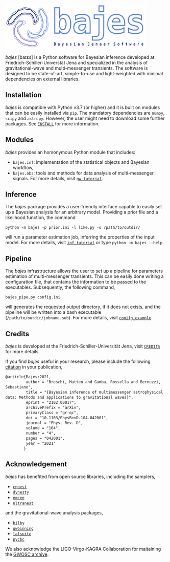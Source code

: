 <img src="docs/bajes.png" height=140>

*bajes* [baɪɛs] is a Python software for Bayesian inference developed at Friedrich-Schiller-Universtät Jena 
and specialized in the analysis of gravitational-wave and multi-messenger transients.
The software is designed to be state-of-art, simple-to-use and light-weighted 
with minimal dependencies on external libraries. 

## Installation

*bajes* is compatible with Python v3.7 (or higher)
and it is built on modules that can be easily installed via `pip`.
The mandatory dependencies are `numpy`, `scipy` and `astropy`.
However, the user might need to download some further packages.
See [`INSTALL`](INSTALL.md) for more information.

## Modules

*bajes* provides an homonymous Python module that includes:
* `bajes.inf`: implementation of the statistical objects and Bayesian workflow,
* `bajes.obs`: tools and methods for data analysis of multi-messenger signals.
For more details, visit [`gw_tutorial`](docs/gw_tutorial.ipynb).

## Inference

The *bajes* package  provides a user-friendly interface capable to easily set up a 
Bayesian analysis for an arbitrary model. Providing a prior file and a likelihood function, the command

    python -m bajes -p prior.ini -l like.py -o /path/to/outdir/
    
will run a parameter estimation job, inferring the properties of the input model.
For more details, visit [`inf_tutorial`](docs/inf_tutorial.ipynb) or type `python -m bajes --help`.

## Pipeline

The *bajes*  infrastructure allows the user to set up a pipeline for parameters 
estimation of multi-messenger transients. 
This can be easily done writing a configuration file,
that contains the information to be passed to the executables.
Subsequently,  the following command,

    bajes_pipe.py config.ini
    
will generates the requested output directory, if it does not exists, and 
the pipeline will be written into a bash executable (`/path/to/outdir/jobname.sub`). 
For more details, visit [`conifg_example`](docs/config_example.ini).

## Credits

*bajes* is developed at the Friedrich-Schiller-Universität Jena,
visit [`CREDITS`](CREDITS.md) for more details.

If you find *bajes* useful in your research, please include the following [citation](https://arxiv.org/abs/2102.00017) in your publication,

    @article{Bajes:2021,
             author = "Breschi, Matteo and Gamba, Rossella and Bernuzzi, Sebastiano",
             title = "{Bayesian inference of multimessenger astrophysical data: Methods and applications to gravitational waves}",
             eprint = "2102.00017",
             archivePrefix = "arXiv",
             primaryClass = "gr-qc",
             doi = "10.1103/PhysRevD.104.042001",
             journal = "Phys. Rev. D",
             volume = "104",
             number = "4",
             pages = "042001",
             year = "2021"
            }

## Acknowledgement

*bajes* has benefited from open source libraries, including the samplers,
* [`cpnest`](https://johnveitch.github.io/cpnest/)
* [`dynesty`](https://dynesty.readthedocs.io/)
* [`emcee`](https://emcee.readthedocs.io/)
* [`ultranest`](https://johannesbuchner.github.io/UltraNest/)

and the gravitational-wave analysis packages,
* [`bilby`](https://lscsoft.docs.ligo.org/bilby/)
* [`gwbinning`](https://bitbucket.org/dailiang8/gwbinning/)
* [`lalsuite`](https://lscsoft.docs.ligo.org/lalsuite/) 
* [`pycbc`](https://pycbc.org)

We also acknowledge the LIGO-Virgo-KAGRA Collaboration for maitaining the [GWOSC archive](https://www.gw-openscience.org).
